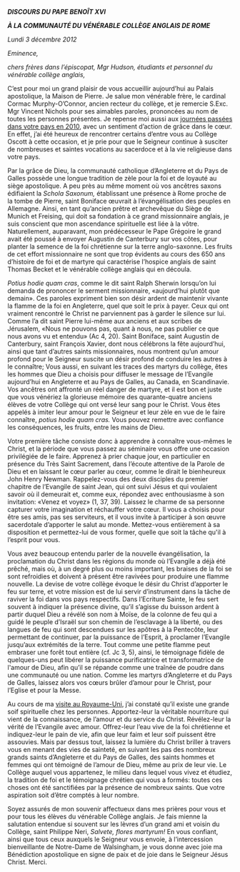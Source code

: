 ***DISCOURS DU PAPE BENOÎT XVI***

***À LA COMMUNAUTÉ DU VÉNÉRABLE COLLÈGE ANGLAIS DE ROME***

*Lundi 3 décembre 2012*

*Eminence,*

*chers frères dans l’épiscopat,* *Mgr Hudson,* *étudiants et personnel du vénérable collège anglais,*

C’est pour moi un grand plaisir de vous accueillir aujourd’hui au Palais apostolique, la Maison de Pierre. Je salue mon vénérable frère, le cardinal Cormac Murphy-O’Connor, ancien recteur du collège, et je remercie S.Exc. Mgr Vincent Nichols pour ses aimables paroles, prononcées au nom de toutes les personnes présentes. Je repense moi aussi aux [journées passées dans votre pays en 2010](/content/benedict-xvi/fr/travels/2010/index_regno-unito.html), avec un sentiment d’action de grâce dans le cœur. En effet, j’ai été heureux de rencontrer certains d’entre vous au Collège Oscott à cette occasion, et je prie pour que le Seigneur continue à susciter de nombreuses et saintes vocations au sacerdoce et à la vie religieuse dans votre pays.

Par la grâce de Dieu, la communauté catholique d’Angleterre et du Pays de Galles possède une longue tradition de zèle pour la foi et de loyauté au siège apostolique. A peu près au même moment où vos ancêtres saxons édifiaient la *Schola Saxonum,* établissant une présence à Rome proche de la tombe de Pierre, saint Boniface œuvrait à l’évangélisation des peuples en Allemagne. Ainsi, en tant qu’ancien prêtre et archevêque du Siège de Munich et Freising, qui doit sa fondation à ce grand missionnaire anglais, je suis conscient que mon ascendance spirituelle est liée à la vôtre. Naturellement, auparavant, mon prédécesseur le Pape Grégoire le grand avait été poussé à envoyer Augustin de Canterbury sur vos côtes, pour planter la semence de la foi chrétienne sur la terre anglo-saxonne. Les fruits de cet effort missionnaire ne sont que trop évidents au cours des 650 ans d’histoire de foi et de martyre qui caractérise l’hospice anglais de saint Thomas Becket et le vénérable collège anglais qui en découla.

*Potius hodie quam cras*, comme le dit saint Ralph Sherwin lorsqu’on lui demanda de prononcer le serment missionnaire, «aujourd’hui plutôt que demain». Ces paroles expriment bien son désir ardent de maintenir vivante la flamme de la foi en Angleterre, quel que soit le prix à payer. Ceux qui ont vraiment rencontré le Christ ne parviennent pas à garder le silence sur lui. Comme l’a dit saint Pierre lui-même aux anciens et aux scribes de Jérusalem, «Nous ne pouvons pas, quant à nous, ne pas publier ce que nous avons vu et entendu» (Ac 4, 20). Saint Boniface, saint Augustin de Canterbury, saint François Xavier, dont nous célébrons la fête aujourd’hui, ainsi que tant d’autres saints missionnaires, nous montrent qu’un amour profond pour le Seigneur suscite un désir profond de conduire les autres à le connaître; Vous aussi, en suivant les traces des martyrs du collège, êtes les hommes que Dieu a choisis pour diffuser le message de l’Evangile aujourd’hui en Angleterre et au Pays de Galles, au Canada, en Scandinavie. Vos ancêtres ont affronté un réel danger de martyre, et il est bon et juste que vous vénériez la glorieuse mémoire des quarante-quatre anciens élèves de votre Collège qui ont versé leur sang pour le Christ. Vous êtes appelés à imiter leur amour pour le Seigneur et leur zèle en vue de le faire connaître, *potius hodie quam cras.* Vous pouvez remettre avec confiance les conséquences, les fruits, entre les mains de Dieu.

Votre première tâche consiste donc à apprendre à connaître vous-mêmes le Christ, et la période que vous passez au séminaire vous offre une occasion privilégiée de le faire. Apprenez à prier chaque jour, en particulier en présence du Très Saint Sacrement, dans l’écoute attentive de la Parole de Dieu et en laissant le cœur parler au cœur, comme le dirait le bienheureux John Henry Newman. Rappelez-vous des deux disciples du premier chapitre de l’Evangile de saint Jean, qui ont suivi Jésus et qui voulaient savoir où il demeurait et, comme eux, répondez avec enthousiasme à son invitation: «Venez et voyez» (1, 37, 39). Laissez le charme de sa personne capturer votre imagination et réchauffer votre cœur. Il vous a choisis pour être ses amis, pas ses serviteurs, et il vous invite à participer à son œuvre sacerdotale d’apporter le salut au monde. Mettez-vous entièrement à sa disposition et permettez-lui de vous former, quelle que soit la tâche qu'il à l’esprit pour vous.

Vous avez beaucoup entendu parler de la nouvelle évangélisation, la proclamation du Christ dans les régions du monde où l’Evangile a déjà été prêché, mais où, à un degré plus ou moins important, les braises de la foi se sont refroidies et doivent à présent être ravivées pour produire une flamme nouvelle. La devise de votre collège évoque le désir du Christ d’apporter le feu sur terre, et votre mission est de lui servir d’instrument dans la tâche de raviver la foi dans vos pays respectifs. Dans l’Ecriture Sainte, le feu sert souvent à indiquer la présence divine, qu’il s’agisse du buisson ardent à partir duquel Dieu a révélé son nom à Moïse, de la colonne de feu qui a guidé le peuple d’Israël sur son chemin de l’esclavage à la liberté, ou des langues de feu qui sont descendues sur les apôtres à la Pentecôte, leur permettant de continuer, par la puissance de l’Esprit, à proclamer l’Evangile jusqu’aux extrémités de la terre. Tout comme une petite flamme peut embraser une forêt tout entière (cf. Jc 3, 5), ainsi, le témoignage fidèle de quelques-uns peut libérer la puissance purificatrice et transformatrice de l'amour de Dieu, afin qu’il se répande comme une traînée de poudre dans une communauté ou une nation. Comme les martyrs d’Angleterre et du Pays de Galles, laissez alors vos cœurs brûler d’amour pour le Christ, pour l’Eglise et pour la Messe.

Au cours de ma [visite au Royaume-Uni](/content/benedict-xvi/fr/travels/2010/index_regno-unito.html), j’ai constaté qu’il existe une grande soif spirituelle chez les personnes. Apportez-leur la véritable nourriture qui vient de la connaissance, de l’amour et du service du Christ. Révélez-leur la vérité de l’Evangile avec amour. Offrez-leur l’eau vive de la foi chrétienne et indiquez-leur le pain de vie, afin que leur faim et leur soif puissent être assouvies. Mais par dessus tout, laissez la lumière du Christ briller à travers vous en menant des vies de sainteté, en suivant les pas des nombreux grands saints d’Angleterre et du Pays de Galles, des saints hommes et femmes qui ont témoigné de l’amour de Dieu, même au prix de leur vie. Le Collège auquel vous appartenez, le milieu dans lequel vous vivez et étudiez, la tradition de foi et le témoignage chrétien qui vous a formés: toutes ces choses ont été sanctifiées par la présence de nombreux saints. Que votre aspiration soit d’être comptés à leur nombre.

Soyez assurés de mon souvenir affectueux dans mes prières pour vous et pour tous les élèves du vénérable Collège anglais. Je fais mienne la salutation entendue si souvent sur les lèvres d’un grand ami et voisin du Collège, saint Philippe Neri, *Salvete, flores martyrum!* En vous confiant, ainsi que tous ceux auxquels le Seigneur vous envoie, à l’intercession bienveillante de Notre-Dame de Walsingham, je vous donne avec joie ma Bénédiction apostolique en signe de paix et de joie dans le Seigneur Jésus Christ. Merci.